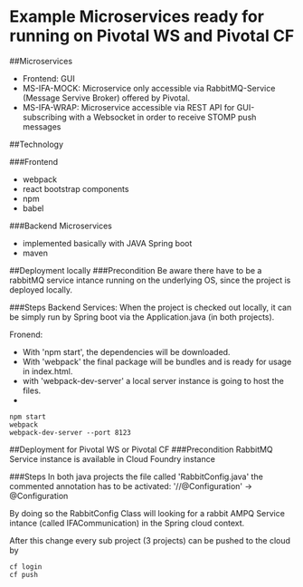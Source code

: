 # Example Microservices ready for running on Pivotal WS and Pivotal CF

##Microservices
- Frontend: GUI
- MS-IFA-MOCK: Microservice only accessible via RabbitMQ-Service (Message Servive Broker) offered by Pivotal.
- MS-IFA-WRAP: Microservice accessible via REST API for GUI-subscribing with a Websocket in order to receive STOMP push messages

##Technology

###Frontend
- webpack
- react bootstrap components
- npm
- babel

###Backend Microservices
- implemented basically with JAVA Spring boot
- maven


##Deployment locally
###Precondition
Be aware there have to be a rabbitMQ service intance running on the underlying OS, since the project is deployed locally.

###Steps
Backend Services: When the project is checked out locally, it can be simply run by Spring boot via the Application.java (in both projects).

Fronend: 
- With 'npm start', the dependencies will be downloaded. 
- With 'webpack' the final package will be bundles and is ready for usage in index.html.
- with 'webpack-dev-server' a local server instance is going to host the files.
- 
```
npm start
webpack
webpack-dev-server --port 8123
```

##Deployment for Pivotal WS or Pivotal CF
###Precondition
RabbitMQ Service instance is available in Cloud Foundry instance

###Steps
In both java projects the file called 'RabbitConfig.java' the commented annotation has to be activated:
'//@Configuration' -> @Configuration

By doing so the RabbitConfig Class will looking for a rabbit AMPQ Service intance (called IFACommunication) in the Spring cloud context.

After this change every sub project (3 projects) can be pushed to the cloud by
```
cf login
cf push
```
